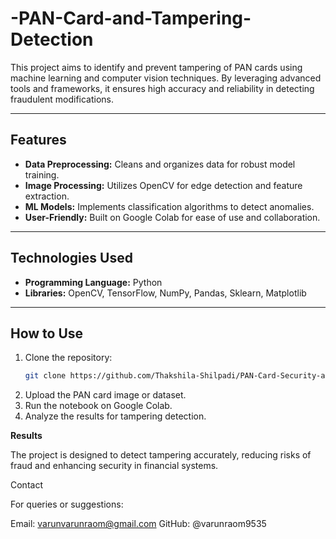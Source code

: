 # -PAN-Card-and-Tampering-Detection
This project aims to identify and prevent tampering of PAN cards using machine learning and computer vision techniques. By leveraging advanced tools and frameworks, it ensures high accuracy and reliability in detecting fraudulent modifications.

---

## **Features**  
- **Data Preprocessing:** Cleans and organizes data for robust model training.  
- **Image Processing:** Utilizes OpenCV for edge detection and feature extraction.  
- **ML Models:** Implements classification algorithms to detect anomalies.  
- **User-Friendly:** Built on Google Colab for ease of use and collaboration.  

---

## **Technologies Used**  
- **Programming Language:** Python  
- **Libraries:** OpenCV, TensorFlow, NumPy, Pandas, Sklearn, Matplotlib  

---

## **How to Use**  
1. Clone the repository:  
   ```bash  
   git clone https://github.com/Thakshila-Shilpadi/PAN-Card-Security-and-Tampering-Detection.git  

2. Upload the PAN card image or dataset.
3. Run the notebook on Google Colab.
4. Analyze the results for tampering detection.

**Results**

The project is designed to detect tampering accurately, reducing risks of fraud and enhancing security in financial systems.

Contact

For queries or suggestions:

Email: varunvarunraom@gmail.com
GitHub: @varunraom9535
